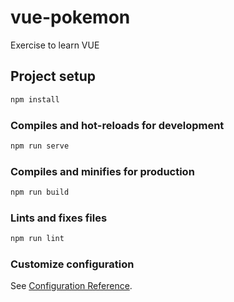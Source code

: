 
# vue-pokemon

Exercise to learn VUE

## Project setup

``` sh
npm install
```

### Compiles and hot-reloads for development

``` sh
npm run serve
```

### Compiles and minifies for production

``` sh
npm run build
```

### Lints and fixes files

``` sh
npm run lint
```

### Customize configuration

See [Configuration Reference](https://cli.vuejs.org/config/).
